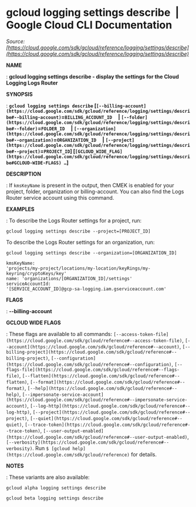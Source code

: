 # gcloud logging settings describe  |  Google Cloud CLI Documentation

*Source: [https://cloud.google.com/sdk/gcloud/reference/logging/settings/describe](https://cloud.google.com/sdk/gcloud/reference/logging/settings/describe)*

**NAME**

: **gcloud logging settings describe - display the settings for the Cloud Logging Logs Router**

**SYNOPSIS**

: **`gcloud logging settings describe` [`[--billing-account](https://cloud.google.com/sdk/gcloud/reference/logging/settings/describe#--billing-account)`=`BILLING_ACCOUNT_ID`     | `[--folder](https://cloud.google.com/sdk/gcloud/reference/logging/settings/describe#--folder)`=`FOLDER_ID`     | `[--organization](https://cloud.google.com/sdk/gcloud/reference/logging/settings/describe#--organization)`=`ORGANIZATION_ID`     | `[--project](https://cloud.google.com/sdk/gcloud/reference/logging/settings/describe#--project)`=`PROJECT_ID`] [`[GCLOUD_WIDE_FLAG](https://cloud.google.com/sdk/gcloud/reference/logging/settings/describe#GCLOUD-WIDE-FLAGS) …`]**

**DESCRIPTION**

: If `kmsKeyName` is present in the output, then CMEK is enabled for
your project, folder, organization or billing-account. You can also find the
Logs Router service account using this command.

**EXAMPLES**

: To describe the Logs Router settings for a project, run:

```
gcloud logging settings describe --project=[PROJECT_ID]
```

To describe the Logs Router settings for an organization, run:

```
gcloud logging settings describe --organization=[ORGANIZATION_ID]
```

```
kmsKeyName:
'projects/my-project/locations/my-location/keyRings/my-keyring/cryptoKeys/key'
name: 'organizations/[ORGANIZATION_ID]/settings'
serviceAccountId:
'[SERVICE_ACCOUNT_ID]@gcp-sa-logging.iam.gserviceaccount.com'
```

**FLAGS**

: **--billing-account**

**GCLOUD WIDE FLAGS**

: These flags are available to all commands: `[--access-token-file](https://cloud.google.com/sdk/gcloud/reference#--access-token-file)`,
`[--account](https://cloud.google.com/sdk/gcloud/reference#--account)`, `[--billing-project](https://cloud.google.com/sdk/gcloud/reference#--billing-project)`,
`[--configuration](https://cloud.google.com/sdk/gcloud/reference#--configuration)`,
`[--flags-file](https://cloud.google.com/sdk/gcloud/reference#--flags-file)`,
`[--flatten](https://cloud.google.com/sdk/gcloud/reference#--flatten)`, `[--format](https://cloud.google.com/sdk/gcloud/reference#--format)`, `[--help](https://cloud.google.com/sdk/gcloud/reference#--help)`, `[--impersonate-service-account](https://cloud.google.com/sdk/gcloud/reference#--impersonate-service-account)`,
`[--log-http](https://cloud.google.com/sdk/gcloud/reference#--log-http)`,
`[--project](https://cloud.google.com/sdk/gcloud/reference#--project)`, `[--quiet](https://cloud.google.com/sdk/gcloud/reference#--quiet)`, `[--trace-token](https://cloud.google.com/sdk/gcloud/reference#--trace-token)`, `[--user-output-enabled](https://cloud.google.com/sdk/gcloud/reference#--user-output-enabled)`,
`[--verbosity](https://cloud.google.com/sdk/gcloud/reference#--verbosity)`.
Run `$ [gcloud help](https://cloud.google.com/sdk/gcloud/reference)` for details.

**NOTES**

: These variants are also available:

```
gcloud alpha logging settings describe
```

```
gcloud beta logging settings describe
```
